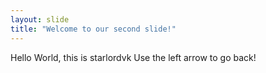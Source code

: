 ```yaml
---
layout: slide
title: "Welcome to our second slide!"
---
```

Hello World, this is starlordvk
Use the left arrow to go back!

